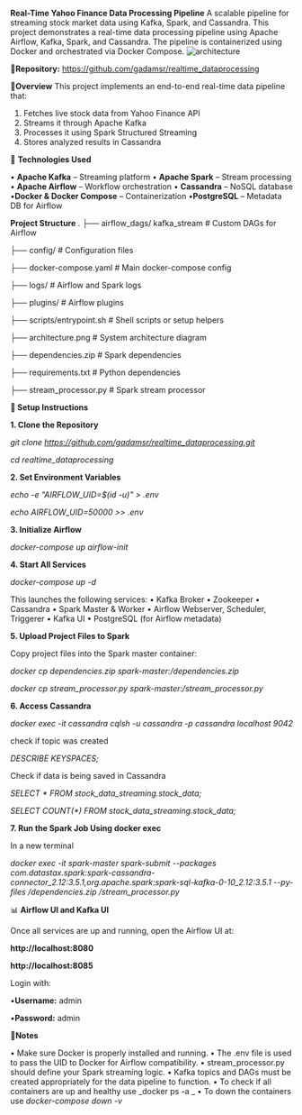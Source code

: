 **Real-Time Yahoo Finance Data Processing Pipeline**
A scalable pipeline for streaming stock market data using Kafka, Spark, and Cassandra.
This project demonstrates a real-time data processing pipeline using Apache Airflow, Kafka, Spark, and Cassandra. The pipeline is containerized using Docker and orchestrated via Docker Compose.
![architecture](https://github.com/user-attachments/assets/468ba3f9-3a3c-4eae-9025-5526dda74d56)


🔗**Repository:** https://github.com/gadamsr/realtime_dataprocessing

📌**Overview**
This project implements an end-to-end real-time data pipeline that:
1.	Fetches live stock data from Yahoo Finance API
2.	Streams it through Apache Kafka
3.	Processes it using Spark Structured Streaming
4.	Stores analyzed results in Cassandra
   
🔧 **Technologies Used**

•	**Apache Kafka** – Streaming platform
•	**Apache Spark** – Stream processing
•	**Apache Airflow** – Workflow orchestration
•	**Cassandra** – NoSQL database
•**Docker & Docker Compose** – Containerization
•**PostgreSQL** – Metadata DB for Airflow
 
**Project Structure**
.
├── airflow_dags/ kafka_stream  # Custom DAGs for Airflow

├── config/                    # Configuration files

├── docker-compose.yaml        # Main docker-compose config

├── logs/                      # Airflow and Spark logs

├── plugins/                   # Airflow plugins

├── scripts/entrypoint.sh     # Shell scripts or setup helpers

├── architecture.png           # System architecture diagram

├── dependencies.zip           # Spark dependencies

├── requirements.txt           # Python dependencies

├── stream_processor.py        # Spark stream processor

**🚀 Setup Instructions**

**1. Clone the Repository**

_git clone https://github.com/gadamsr/realtime_dataprocessing.git_

_cd realtime_dataprocessing_

**2. Set Environment Variables**

_echo -e "AIRFLOW_UID=$(id -u)" > .env_

_echo AIRFLOW_UID=50000 >> .env_


**3. Initialize Airflow**

_docker-compose up airflow-init_

**4. Start All Services**

_docker-compose up -d_

This launches the following services:
•	Kafka Broker
•	Zookeeper
•	Cassandra
•	Spark Master & Worker
•	Airflow Webserver, Scheduler, Triggerer
•	Kafka UI
•	PostgreSQL (for Airflow metadata)

**5. Upload Project Files to Spark**

Copy project files into the Spark master container:

_docker cp dependencies.zip spark-master:/dependencies.zip_

_docker cp stream_processor.py spark-master:/stream_processor.py_

**6. Access Cassandra**

_docker exec -it cassandra cqlsh -u cassandra -p cassandra localhost 9042_

check if topic was created 

_DESCRIBE KEYSPACES;_

Check if data is being saved in Cassandra

_SELECT * FROM stock_data_streaming.stock_data;_

_SELECT COUNT(*) FROM stock_data_streaming.stock_data;_

**7. Run the Spark Job Using docker exec**

In a new terminal 

_docker exec -it spark-master spark-submit --packages com.datastax.spark:spark-cassandra-
connector_2.12:3.5.1,org.apache.spark:spark-sql-kafka-0-10_2.12:3.5.1 --py-files /dependencies.zip /stream_processor.py_

📊 **Airflow UI and Kafka UI**

Once all services are up and running, open the Airflow UI at:

**http://localhost:8080**

**http://localhost:8085**

Login with:

•**Username:** admin

•**Password:** admin

📌**Notes**

•	Make sure Docker is properly installed and running.
•	The .env file is used to pass the UID to Docker for Airflow compatibility.
•	stream_processor.py should define your Spark streaming logic.
•	Kafka topics and DAGs must be created appropriately for the data pipeline to function.
•	To check if all containers are up and healthy use _docker ps -a _
•	To down the containers use _docker-compose down -v_ 




